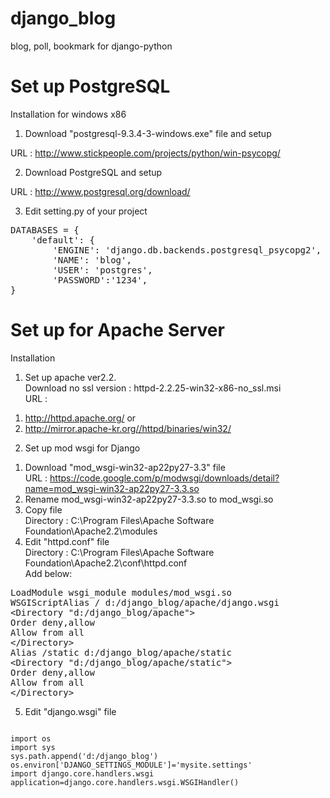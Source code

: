 django_blog
===========

blog, poll, bookmark for django-python




Set up PostgreSQL
============

Installation for windows x86

1) Download "postgresql-9.3.4-3-windows.exe" file and setup

URL : http://www.stickpeople.com/projects/python/win-psycopg/

2) Download PostgreSQL and setup

URL : http://www.postgresql.org/download/

3) Edit setting.py of your project
<pre>
DATABASES = {
    'default': {
        'ENGINE': 'django.db.backends.postgresql_psycopg2',
        'NAME': 'blog',
        'USER': 'postgres',
        'PASSWORD':'1234',
}
</pre>

Set up for Apache Server
============

Installation

1. Set up apache ver2.2.<br />
Download no ssl version : httpd-2.2.25-win32-x86-no_ssl.msi<br />
URL : <br />
1) http://httpd.apache.org/ or <br /> 
2) http://mirror.apache-kr.org//httpd/binaries/win32/ <br />

2. Set up mod wsgi for Django<br />
1) Download "mod_wsgi-win32-ap22py27-3.3" file<br />
URL : https://code.google.com/p/modwsgi/downloads/detail?name=mod_wsgi-win32-ap22py27-3.3.so<br />
2) Rename mod_wsgi-win32-ap22py27-3.3.so to mod_wsgi.so<br />
3) Copy file<br />
Directory : C:\Program Files\Apache Software Foundation\Apache2.2\modules<br />
4) Edit "httpd.conf" file<br />
Directory : C:\Program Files\Apache Software Foundation\Apache2.2\conf\httpd.conf <br />
Add below:
<pre>
LoadModule wsgi_module modules/mod_wsgi.so
WSGIScriptAlias / d:/django_blog/apache/django.wsgi
&lt;Directory "d:/django_blog/apache">
Order deny,allow
Allow from all
&lt;/Directory>
Alias /static d:/django_blog/apache/static
&lt;Directory "d:/django_blog/apache/static">
Order deny,allow
Allow from all
&lt;/Directory>
</pre>
5) Edit "django.wsgi" file
<pre><code>
import os
import sys
sys.path.append('d:/django_blog')
os.environ['DJANGO_SETTINGS_MODULE']='mysite.settings'
import django.core.handlers.wsgi
application=django.core.handlers.wsgi.WSGIHandler()
</code></pre>
